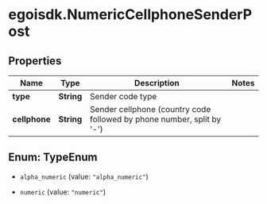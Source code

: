 # egoisdk.NumericCellphoneSenderPost

## Properties

Name | Type | Description | Notes
------------ | ------------- | ------------- | -------------
**type** | **String** | Sender code type | 
**cellphone** | **String** | Sender cellphone (country code followed by phone number, split by &#39;-&#39;) | 



## Enum: TypeEnum


* `alpha_numeric` (value: `"alpha_numeric"`)

* `numeric` (value: `"numeric"`)




